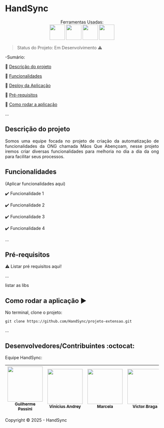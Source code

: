 <h1>HandSync</h1> 

<p align="center">
  Ferramentas Usadas: <br>
  <img width="50" height="50" src="https://cdn.jsdelivr.net/gh/devicons/devicon@latest/icons/java/java-original.svg" />
  <img width="50" height="50" src="https://cdn.jsdelivr.net/gh/devicons/devicon@latest/icons/css3/css3-original.svg" />
  <img width="50" height="50" src="https://cdn.jsdelivr.net/gh/devicons/devicon@latest/icons/html5/html5-original.svg" />
  <img width="50" height="50" src="https://cdn.jsdelivr.net/gh/devicons/devicon@latest/icons/amazonwebservices/amazonwebservices-original-wordmark.svg" />
  

</p>

> Status do Projeto: Em Desenvolvimento :warning:

-Sumário:

:small_blue_diamond: [Descrição do projeto](#descrição-do-projeto)

:small_blue_diamond: [Funcionalidades](#funcionalidades)

:small_blue_diamond: [Deploy da Aplicação](#deploy-da-aplicação-dash)

:small_blue_diamond: [Pré-requisitos](#pré-requisitos)

:small_blue_diamond: [Como rodar a aplicação](#como-rodar-a-aplicação-arrow_forward)

... 

## Descrição do projeto 

<p align="justify">
  Somos uma equipe focada no projeto de criação da automatização de funcionalidades da ONG chamada Mãos Que Abençoam, nesse projeto iremos criar diversas funcionalidades para melhoria no dia a dia da ong para facilitar seus processos.
</p>

## Funcionalidades

(Aplicar funcionalidades aqui)

:heavy_check_mark: Funcionalidade 1  

:heavy_check_mark: Funcionalidade 2  

:heavy_check_mark: Funcionalidade 3  

:heavy_check_mark: Funcionalidade 4  


... 



## Pré-requisitos

:warning: Listar pré requisitos aqui!

...

listar as libs

## Como rodar a aplicação :arrow_forward:

No terminal, clone o projeto: 

```
git clone https://github.com/HandSync/projeto-extensao.git
```

... 

## Desenvolvedores/Contribuintes :octocat:

Equipe HandSync:

| [<img src="https://avatars.githubusercontent.com/u/160806285?v=4" width=115><br><sub>Guilherme Passini</sub>](https://github.com/GuilhermePassini) |  [<img src="https://avatars.githubusercontent.com/u/160178500?v=4" width=115><br><sub>Vinícius Andrey</sub>](https://github.com/ViniciusAndrey) |  [<img src="https://avatars.githubusercontent.com/u/160897708?v=4" width=115><br><sub>Marcela</sub>](https://github.com/MarcelaGTO) | [<img src="https://avatars.githubusercontent.com/u/160863794?v=4" width=115><br><sub>Victor Braga</sub>](https://github.com/victorbrga) | [<img src="https://avatars.githubusercontent.com/u/160753432?v=4" width=115><br><sub>Kaique Leroy</sub>](https://github.com/Kaique-Leroy) | [<img src="https://avatars.githubusercontent.com/u/160833437?v=4" width=115><br><sub>Renan Pacanaro</sub>](https://github.com/RenanPacanaro)
| :---: | :---: | :---: | :---: | :---: | :---: 


Copyright :copyright: 2025 - HandSync
